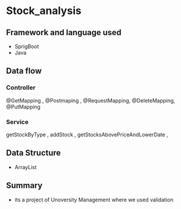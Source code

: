 # Stock_analysis
## Framework and language used
* SprigBoot  
* Java

## Data flow

### Controller 
@GetMapping , @Postmaping , @RequestMapping, @DeleteMapping, @PutMapping

### Service 
getStockByType , addStock , getStocksAbovePriceAndLowerDate , 

## Data Structure
* ArrayList

## Summary
* its a project of Unoversity Management where we used validation
